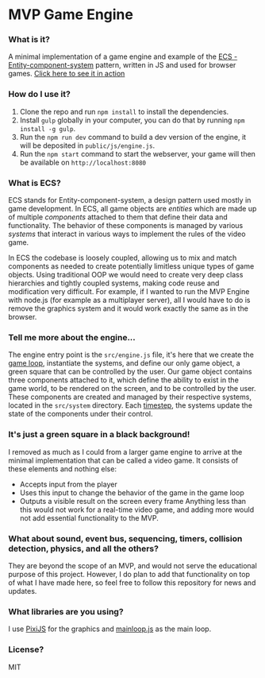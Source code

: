 # MVP Game Engine
### What is it?
A minimal implementation of a game engine and example of the [ECS - Entity-component-system](https://en.wikipedia.org/wiki/Entity_component_system) pattern, written in JS and used for browser games. [Click here to see it in action](https://suldashi.github.io/mvp-game-engine/index.html)
### How do I use it?
1. Clone the repo and run `npm install` to install the dependencies. 
2. Install `gulp` globally in your computer, you can do that by running `npm install -g gulp`.
3. Run the `npm run dev` command to build a dev version of the engine, it will be deposited in `public/js/engine.js`.
4. Run the `npm start` command to start the webserver, your game will then be available on `http://localhost:8080`
### What is ECS?
ECS stands for Entity-component-system, a design pattern used mostly in game development. In ECS, all game objects are *entities* which are made up of multiple *components* attached to them that define their data and functionality. The behavior of these components is managed by various *systems* that interact in various ways to implement the rules of the video game.

In ECS the codebase is loosely coupled, allowing us to mix and match components as needed to create potentially limitless unique types of game objects. Using traditional OOP we would need to create very deep class hierarchies and tightly coupled systems, making code reuse and modification very difficult. For example, if I wanted to run the MVP Engine with node.js (for example as a multiplayer server), all I would have to do is remove the graphics system and it would work exactly the same as in the browser.
### Tell me more about the engine...
The engine entry point is the `src/engine.js` file, it's here that we create the [game loop](https://gameprogrammingpatterns.com/game-loop.html), instantiate the systems, and define our only game object, a green square that can be controlled by the user. Our game object contains three components attached to it, which define the ability to exist in the game world, to be rendered on the screen, and to be controlled by the user. These components are created and managed by their respective systems, located in the `src/system` directory. Each [timestep](https://gameprogrammingpatterns.com/game-loop.html), the systems update the state of the components under their control.
### It's just a green square in a black background!
I removed as much as I could from a larger game engine to arrive at the minimal implementation that can be called a video game. It consists of these elements and nothing else:
- Accepts input from the player
- Uses this input to change the behavior of the game in the game loop
- Outputs a visible result on the screen every frame
Anything less than this would not work for a real-time video game, and adding more would not add essential functionality to the MVP.
### What about sound, event bus, sequencing, timers, collision detection, physics, and all the others?
They are beyond the scope of an MVP, and would not serve the educational purpose of this project. However, I do plan to add that functionality on top of what I have made here, so feel free to follow this repository for news and updates.
### What libraries are you using?
I use [PixiJS](https://www.pixijs.com/) for the graphics and [mainloop.js](https://github.com/IceCreamYou/MainLoop.js) as the main loop.
### License?
MIT